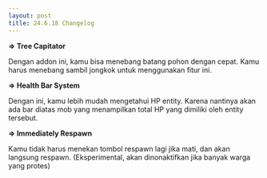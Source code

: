 ```yaml
---
layout: post
title: 24.6.18 Changelog
---
```

**=> Tree Capitator**

Dengan addon ini, kamu bisa menebang batang pohon dengan cepat. Kamu harus menebang sambil jongkok untuk menggunakan fitur ini.

**=> Health Bar System**

Dengan ini, kamu lebih mudah mengetahui HP entity. Karena nantinya akan ada bar diatas mob yang menampilkan total HP yang dimiliki oleh entity tersebut.

**=> Immediately Respawn**

Kamu tidak harus menekan tombol respawn lagi jika mati, dan akan langsung respawn. (Eksperimental, akan dinonaktifkan jika banyak warga yang protes)
